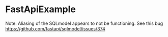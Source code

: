 # FastApiExample

Note: Aliasing of the SQLmodel appears to not be functioning. See this bug https://github.com/fastapi/sqlmodel/issues/374

